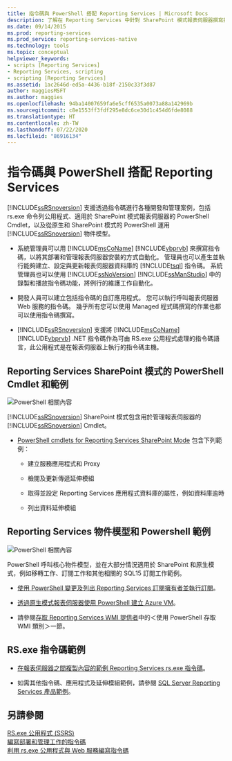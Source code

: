 ```yaml
---
title: 指令碼與 PowerShell 搭配 Reporting Services | Microsoft Docs
description: 了解在 Reporting Services 中針對 SharePoint 模式報表伺服器撰寫指令碼及使用 PowerShell Cmdlet 的支援。
ms.date: 09/14/2015
ms.prod: reporting-services
ms.prod_service: reporting-services-native
ms.technology: tools
ms.topic: conceptual
helpviewer_keywords:
- scripts [Reporting Services]
- Reporting Services, scripting
- scripting [Reporting Services]
ms.assetid: 1ac2646d-ed5a-4436-b18f-2150c33f3d87
author: maggiesMSFT
ms.author: maggies
ms.openlocfilehash: 94ba14007659fa6e5cff6535a0073a88a142969b
ms.sourcegitcommit: c8e1553ff3fdf295e8dc6ce30d1c454d6fde8088
ms.translationtype: HT
ms.contentlocale: zh-TW
ms.lasthandoff: 07/22/2020
ms.locfileid: "86916134"
---
```

# <a name="scripting-and-powershell-with-reporting-services"></a>指令碼與 PowerShell 搭配 Reporting Services
  [!INCLUDE[ssRSnoversion](../../includes/ssrsnoversion-md.md)] 支援透過指令碼進行各種開發和管理案例，包括 rs.exe 命令列公用程式、適用於 SharePoint 模式報表伺服器的 PowerShell Cmdlet，以及從原生和 SharePoint 模式的 PowerShell 運用 [!INCLUDE[ssRSnoversion](../../includes/ssrsnoversion-md.md)] 物件模型。  
  
-   系統管理員可以用 [!INCLUDE[msCoName](../../includes/msconame-md.md)] [!INCLUDE[vbprvb](../../includes/vbprvb-md.md)] 來撰寫指令碼，以將其部署和管理報表伺服器安裝的方式自動化。 管理員也可以產生並執行能夠建立、設定與更新報表伺服器資料庫的 [!INCLUDE[tsql](../../includes/tsql-md.md)] 指令碼。 系統管理員也可以使用 [!INCLUDE[ssNoVersion](../../includes/ssnoversion-md.md)] [!INCLUDE[ssManStudio](../../includes/ssmanstudio-md.md)] 中的錄製和播放指令碼功能，將例行的維護工作自動化。  
  
-   開發人員可以建立包括指令碼的自訂應用程式。 您可以執行呼叫報表伺服器 Web 服務的指令碼。 幾乎所有您可以使用 Managed 程式碼撰寫的作業也都可以使用指令碼撰寫。  
  
-   [!INCLUDE[ssRSnoversion](../../includes/ssrsnoversion-md.md)] 支援將 [!INCLUDE[msCoName](../../includes/msconame-md.md)] [!INCLUDE[vbprvb](../../includes/vbprvb-md.md)] .NET 指令碼作為可由 RS.exe 公用程式處理的指令碼語言，此公用程式是在報表伺服器上執行的指令碼主機。  
  
## <a name="reporting-services-sharepoint-mode-powershell-cmdlets-and-samples"></a>Reporting Services SharePoint 模式的 PowerShell Cmdlet 和範例  
 ![PowerShell 相關內容](https://docs.microsoft.com/analysis-services/analysis-services/instances/install-windows/media/rs-powershellicon.jpg "PowerShell 相關內容")  
  
 [!INCLUDE[ssRSnoversion](../../includes/ssrsnoversion-md.md)] SharePoint 模式包含用於管理報表伺服器的 [!INCLUDE[ssRSnoversion](../../includes/ssrsnoversion-md.md)] Cmdlet。  
  
-   [PowerShell cmdlets for Reporting Services SharePoint Mode](../../reporting-services/report-server-sharepoint/powershell-cmdlets-for-reporting-services-sharepoint-mode.md) 包含下列範例：  
  
    -   建立服務應用程式和 Proxy  
  
    -   檢閱及更新傳遞延伸模組  
  
    -   取得並設定 Reporting Services 應用程式資料庫的屬性，例如資料庫逾時  
  
    -   列出資料延伸模組  
  
## <a name="reporting-services-object-model-and-powershell-samples"></a>Reporting Services 物件模型和 Powershell 範例  
 ![PowerShell 相關內容](https://docs.microsoft.com/analysis-services/analysis-services/instances/install-windows/media/rs-powershellicon.jpg "PowerShell 相關內容")  
  
 PowerShell 呼叫核心物件模型，並在大部分情況適用於 SharePoint 和原生模式，例如移轉工作、訂閱工作和其他相關的 SQL15 訂閱工作範例。  
  
-   [使用 PowerShell 變更及列出 Reporting Services 訂閱擁有者並執行訂閱](../../reporting-services/subscriptions/manage-subscription-owners-and-run-subscription-powershell.md)。  
  
-   [透過原生模式報表伺服器使用 PowerShell 建立 Azure VM](https://msdn.microsoft.com/library/azure/dn449661.aspx)。  
  
-   請參閱[存取 Reporting Services WMI 提供者](../../reporting-services/tools/access-the-reporting-services-wmi-provider.md)中的＜使用 PowerShell 存取 WMI 類別＞一節。  
  

## <a name="rsexe-scripting-samples"></a>RS.exe 指令碼範例  
  
-   [在報表伺服器之間複製內容的範例 Reporting Services rs.exe 指令碼](../../reporting-services/tools/sample-reporting-services-rs-exe-script-to-copy-content-between-report-servers.md)。  
  
-   如需其他指令碼、應用程式及延伸模組範例，請參閱 [SQL Server Reporting Services 產品範例](https://go.microsoft.com/fwlink/?LinkId=177889)。  
  
## <a name="see-also"></a>另請參閱  
 [RS.exe 公用程式 &#40;SSRS&#41;](../../reporting-services/tools/rs-exe-utility-ssrs.md)   
 [編寫部署和管理工作的指令碼](../../reporting-services/tools/script-deployment-and-administrative-tasks.md)   
 [利用 rs.exe 公用程式與 Web 服務編寫指令碼](../../reporting-services/tools/script-with-the-rs-exe-utility-and-the-web-service.md)  
  
  
